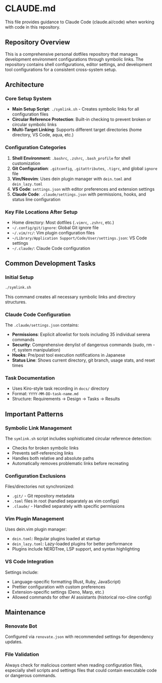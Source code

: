 # CLAUDE.md

This file provides guidance to Claude Code (claude.ai/code) when working with code in this repository.

## Repository Overview

This is a comprehensive personal dotfiles repository that manages development environment configurations through symbolic links. The repository contains shell configurations, editor settings, and development tool configurations for a consistent cross-system setup.

## Architecture

### Core Setup System
- **Main Setup Script**: `./symlink.sh` - Creates symbolic links for all configuration files
- **Circular Reference Protection**: Built-in checking to prevent broken or circular symbolic links
- **Multi-Target Linking**: Supports different target directories (home directory, VS Code, aqua, etc.)

### Configuration Categories
1. **Shell Environment**: `.bashrc`, `.zshrc`, `.bash_profile` for shell customization
2. **Git Configuration**: `.gitconfig`, `.gitattributes`, `.tigrc`, and global `ignore` file
3. **Vim/Neovim**: Uses dein plugin manager with `dein.toml` and `dein_lazy.toml`
4. **VS Code**: `settings.json` with editor preferences and extension settings
5. **Claude Code**: `.claude/settings.json` with permissions, hooks, and status line configuration

### Key File Locations After Setup
- Home directory: Most dotfiles (`.vimrc`, `.zshrc`, etc.)
- `~/.config/git/ignore`: Global Git ignore file
- `~/.vim/rc/`: Vim plugin configuration files
- `~/Library/Application Support/Code/User/settings.json`: VS Code settings
- `~/.claude/`: Claude Code configuration

## Common Development Tasks

### Initial Setup
```bash
./symlink.sh
```
This command creates all necessary symbolic links and directory structures.

### Claude Code Configuration
The `.claude/settings.json` contains:
- **Permissions**: Explicit allowlist for tools including 35 individual serena commands
- **Security**: Comprehensive denylist of dangerous commands (sudo, rm -rf, system manipulation)
- **Hooks**: Pre/post tool execution notifications in Japanese
- **Status Line**: Shows current directory, git branch, usage stats, and reset times

### Task Documentation
- Uses Kiro-style task recording in `docs/` directory
- Format: `YYYY-MM-DD-task-name.md`
- Structure: Requirements → Design → Tasks → Results

## Important Patterns

### Symbolic Link Management
The `symlink.sh` script includes sophisticated circular reference detection:
- Checks for broken symbolic links
- Prevents self-referencing links
- Handles both relative and absolute paths
- Automatically removes problematic links before recreating

### Configuration Exclusions
Files/directories not synchronized:
- `.git/` - Git repository metadata
- `.toml` files in root (handled separately as vim configs)
- `.claude/` - Handled separately with specific permissions

### Vim Plugin Management
Uses dein.vim plugin manager:
- `dein.toml`: Regular plugins loaded at startup
- `dein_lazy.toml`: Lazy-loaded plugins for better performance
- Plugins include NERDTree, LSP support, and syntax highlighting

### VS Code Integration
Settings include:
- Language-specific formatting (Rust, Ruby, JavaScript)
- Prettier configuration with custom preferences
- Extension-specific settings (Deno, Marp, etc.)
- Allowed commands for other AI assistants (historical roo-cline config)

## Maintenance

### Renovate Bot
Configured via `renovate.json` with recommended settings for dependency updates.

### File Validation
Always check for malicious content when reading configuration files, especially shell scripts and settings files that could contain executable code or dangerous commands.